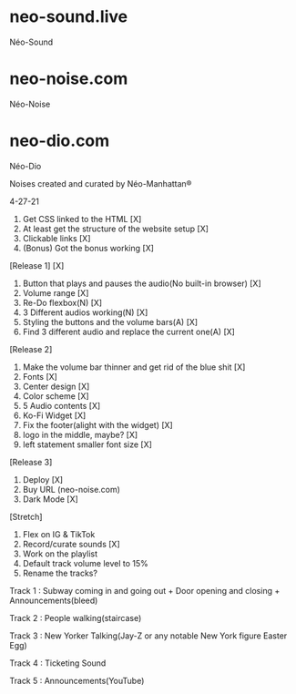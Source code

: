 # neo-sound.live
Néo-Sound
# neo-noise.com
Néo-Noise
# neo-dio.com
Néo-Dio

Noises created and curated by Néo-Manhattan®

4-27-21

1. Get CSS linked to the HTML [X]
2. At least get the structure of the website setup [X]
3. Clickable links [X]
4. (Bonus) Got the bonus working [X]


[Release 1] [X]
1. Button that plays and pauses the audio(No built-in browser) [X]
2. Volume range [X]
3. Re-Do flexbox(N) [X]
4. 3 Different audios working(N) [X]
5. Styling the buttons and the volume bars(A) [X]
6. Find 3 different audio and replace the current one(A) [X]

[Release 2]
1. Make the volume bar thinner and get rid of the blue shit [X]
2. Fonts [X]
3. Center design [X]
4. Color scheme [X]
5. 5 Audio contents [X]
6. Ko-Fi Widget [X]
7. Fix the footer(alight with the widget) [X]
8. logo in the middle, maybe? [X]
9. left statement smaller font size [X]

[Release 3]
1. Deploy [X]
2. Buy URL (neo-noise.com) 
5. Dark Mode [X]

[Stretch]
1. Flex on IG & TikTok
2. Record/curate sounds [X]
3. Work on the playlist
4. Default track volume level to 15%
5. Rename the tracks?


Track 1 : Subway coming in and going out + Door opening and closing + Announcements(bleed)

Track 2 : People walking(staircase)

Track 3 : New Yorker Talking(Jay-Z or any notable New York figure Easter Egg)

Track 4 : Ticketing Sound

Track 5 : Announcements(YouTube)

